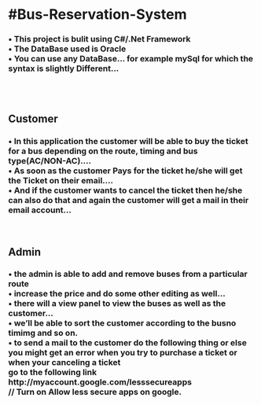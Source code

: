 <h1><b>#Bus-Reservation-System</b></h1>
<h3>•	This project is bulit using C#/.Net Framework<br>
•	The DataBase used is Oracle<br>
•	You can use any DataBase... for example mySql for which the syntax is slightly Different...</h3><br>
<br>
<h2><b>Customer</b></h2>
<h3>•	In this application the customer will be able to buy the ticket for a bus depending on the route, timing and bus type(AC/NON-AC)....<br>
•	As soon as the customer Pays for the ticket he/she will get the Ticket on their email....<br>
•	And if the customer wants to cancel the ticket then he/she can also do that and again the customer will get a mail in their email account...<br></h3>
<br>
<h2><b>Admin</b></h2>
<h3>•	the admin is able to add and remove buses from a particular route<br>
•	increase the price and do some other editing as well…<br>
•	there will a view panel to view the buses as well as the customer…<br>
•	we’ll be able to sort the customer according to the busno timimg and so on.<br>
•	to send a mail to the customer do the following thing or else you might get an error when you try to purchase a ticket or when your canceling a ticket<br>
  go to the following link<br>
  http://myaccount.google.com/lesssecureapps <br>
// Turn on Allow less secure apps on google.<br>
</h3>
